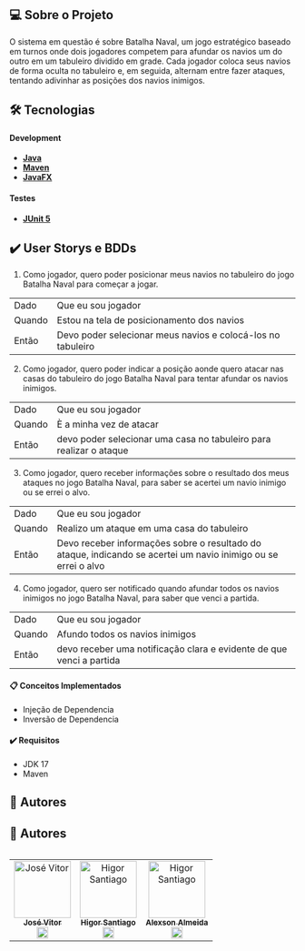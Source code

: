 ## 💻 Sobre o Projeto
O sistema em questão é sobre Batalha Naval, um jogo estratégico baseado em turnos onde dois jogadores competem para afundar os navios um do outro em um tabuleiro dividido em grade. Cada jogador coloca seus navios de forma oculta no tabuleiro e, em seguida, alternam entre fazer ataques, tentando adivinhar as posições dos navios inimigos.

## 🛠 Tecnologias

#### Development
- [**Java**](https://www.java.com/pt-BR/)
- [**Maven**](https://maven.apache.org)
- [**JavaFX**](https://openjfx.io)

#### Testes
- [**JUnit 5**](https://junit.org/junit5/docs/current/user-guide/)

## ✔️ User Storys e BDDs

1.   Como jogador, quero poder posicionar meus navios no tabuleiro do jogo Batalha Naval para começar a jogar.

<table>
     <tr>
          <td> Dado </td>
          <td> Que eu sou jogador </td>
     </tr>
     <tr>
          <td> Quando </td>
          <td> Estou na tela de posicionamento dos navios </td>
     </tr>
      <tr>
          <td> Então </td>
          <td> Devo poder selecionar meus navios e colocá-los no tabuleiro </td>
     </tr>
</table>
          

2.   Como jogador, quero poder indicar a posição aonde quero atacar nas casas do tabuleiro do jogo Batalha Naval para tentar afundar os navios inimigos.

<table>
     <tr>
          <td> Dado </td>
          <td> Que eu sou jogador </td>
     </tr>
     <tr>
          <td> Quando </td>
          <td> È a minha vez de atacar </td>
     </tr>
      <tr>
          <td> Então </td>
          <td>  devo poder selecionar uma casa no tabuleiro para realizar o ataque </td>
     </tr>
</table>


3.   Como jogador, quero receber informações sobre o resultado dos meus ataques no jogo Batalha Naval, para saber se acertei um navio inimigo ou se errei o alvo.

<table>
     <tr>
          <td> Dado </td>
          <td> Que eu sou jogador </td>
     </tr>
     <tr>
          <td> Quando </td>
          <td> Realizo um ataque em uma casa do tabuleiro </td>
     </tr>
      <tr>
          <td> Então </td>
          <td> Devo receber informações sobre o resultado do ataque, indicando se acertei um navio inimigo ou se errei o alvo </td>
     </tr>
</table>


4.   Como jogador, quero ser notificado quando afundar todos os navios inimigos no jogo Batalha Naval, para saber que venci a partida.

<table>
     <tr>
          <td> Dado </td>
          <td> Que eu sou jogador </td>
     </tr>
     <tr>
          <td> Quando </td>
          <td> Afundo todos os navios inimigos </td>
     </tr>
      <tr>
          <td> Então </td>
          <td> devo receber uma notificação clara e evidente de que venci a partida </td>
     </tr>
</table>


#### 📋 Conceitos Implementados
- Injeção de Dependencia
- Inversão de Dependencia

#### ✔️ Requisitos
- JDK 17
- Maven

## 📸 Autores
<table>
  <tr>
    
## 📸 Autores
<table>
  <tr>
     <td align="center"><a href="https://github.com/JoseVitorNobre"><img src="https://avatars.githubusercontent.com/u/62249331?v=4" width="100px;" alt="José Vitor"/><br /><sub><b>José Vitor</b></sub></a><br /><a href="https://github.com/JoseVitorNobre" title="BackEnd">
     <img src="https://cdn.jsdelivr.net/gh/devicons/devicon/icons/java/java-original.svg" width="20px"/>
     </a></td>
     <td align="center"><a href="https://github.com/HigorSantiago"><img src="https://avatars.githubusercontent.com/u/93281590?v=4" width="100px;" alt="Higor Santiago"/><br /><sub><b>Higor Santiago</b></sub></a><br /><a href="https://github.com/HigorSantiago" title="Design">
            <img src="https://cdn.jsdelivr.net/gh/devicons/devicon/icons/java/java-original.svg" width="20px"/>
     </a></td>
     <td align="center"><a href="https://github.com/alexsonalmeida"><img src="https://avatars.githubusercontent.com/u/101877352?v=4" width="100px;" alt="Higor Santiago"/><br /><sub><b>Alexson Almeida</b></sub></a><br /><a href="https://github.com/alexsonalmeida" title="FrontEnd">
     <img src="https://cdn.jsdelivr.net/gh/devicons/devicon/icons/java/java-original.svg" width="20px" />
     </a></td>
  </tr>
</table>
